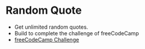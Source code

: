 # Random Quote

-   Get unlimited random quotes.
-   Build to complete the challenge of freeCodeCamp
-   [freeCodeCamp Challenge](https://www.freecodecamp.org/learn/front-end-libraries/front-end-libraries-projects/build-a-random-quote-machine)

